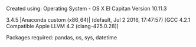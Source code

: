 Created using: Operating System - OS X El Capitan Version 10.11.3

3.4.5 |Anaconda custom (x86_64)| (default, Jul  2 2016, 17:47:57) 
[GCC 4.2.1 Compatible Apple LLVM 4.2 (clang-425.0.28)]

Packages required: pandas, os, sys, datetime